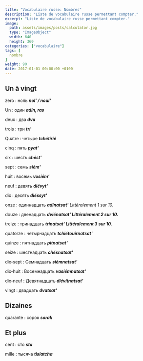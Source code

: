 ```yaml
---
title: "Vocabulaire russe: Nombres"
description: "Liste de vocabulaire russe permettant compter."
excerpt: "Liste de vocabulaire russe permettant compter."
image:
  path: assets/images/posts/calculator.jpg
  type: "ImageObject"
  width: 640
  height: 360
categories: ["vocabulaire"]
tags: [
  nombre
]
weight: 90
date: 2017-01-01 00:00:00 +0100
---
```


## Un à vingt

zero
: ноль
*__nol' / noul'__*

Un
: один
*__adin, ras__*

deux
: два
*__dva__*

trois
: три
*__tri__*

Quatre
: четыре
*__tchétirié__*

cinq
: пять
*__pyat'__*

six
: шесть
*__chést'__*

sept
: семь
*__siém'__*

huit
: восемь
*__vosiém'__*

neuf
: девять
*__diévyt'__*

dix
: десять
*__diéssyt'__*

onze
: одиннадцать
*__adinatsat'__ Littéralement 1 sur 10.*

douze
: двенадцать
*__dviénatsat' Littéralement 2 sur 10.__*

treize
: тринадцать
*__trinatsat' Littéralement 3 sur 10.__*

quatorze
: четырнадцать
*__tchiétouirnatsat'__*

quinze
: пятнадцать
*__pitnatsat'__*

seize
: шестнадцать
*__chésnatsat'__*

dix-sept
: Семнадцать
*__siémnatsat'__*

dix-huit
: Восемнадцать
*__vasiémnatsat'__*

dix-neuf
: Девятнадцать
*__diévitnatsat'__*

vingt
: двадцать
*__dvatsat'__*


## Dizaines

quarante
: сорок
*__sorak__*


## Et plus

cent
: сто
*__sta__*

mille
: тысяча
*__tisiatcha__*
